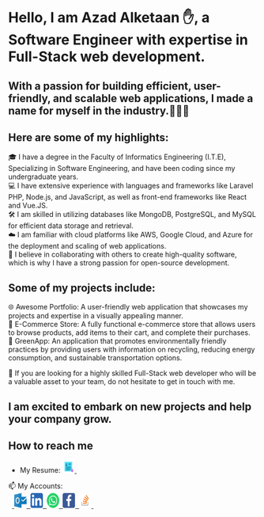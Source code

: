 # Hello, I am Azad Alketaan ✋, a Software Engineer with expertise in Full-Stack web development.
## With a passion for building efficient, user-friendly, and scalable web applications, I made a name for myself in the industry.💪💪💪

## Here are some of my highlights:

🎓 I have a degree in the Faculty of Informatics Engineering (I.T.E), Specializing in Software Engineering, and have been coding since my undergraduate years.
<br>
💻 I have extensive experience with languages and frameworks like Laravel PHP, Node.js, and JavaScript, as well as front-end frameworks like React and Vue.JS.
<br>
🛠️ I am skilled in utilizing databases like MongoDB, PostgreSQL, and MySQL for efficient data storage and retrieval.
<br>
☁️ I am familiar with cloud platforms like AWS, Google Cloud, and Azure for the deployment and scaling of web applications.
<br>
🤝 I believe in collaborating with others to create high-quality software, which is why I have a strong passion for open-source development.

## Some of my projects include:

🌐 Awesome Portfolio: A user-friendly web application that showcases my projects and expertise in a visually appealing manner.
<br>
🛒 E-Commerce Store: A fully functional e-commerce store that allows users to browse products, add items to their cart, and complete their purchases.
<br>
🌱 GreenApp: An application that promotes environmentally friendly practices by providing users with information on recycling, reducing energy consumption, and sustainable transportation options.

👀 If you are looking for a highly skilled Full-Stack web developer who will be a valuable asset to your team, do not hesitate to get in touch with me.

## I am excited to embark on new projects and help your company grow.

## How to reach me
- My Resume: <a href="https://drive.google.com/file/u/1/d/1oO9qhbh-73hWeURL7XLNEHalaeq72OXL/view?usp=drivesdk" download target="_blank">
   <img src="resume.png" width="25" height="25">&nbsp;
</a>
📫 My Accounts:<br>
&nbsp;&nbsp;<a href="azad-kh@outlook.com">
  <img src="outlook_icon.svg" width="25" height="30">&nbsp;
</a><a href="https://www.linkedin.com/in/azadalketaan">
  <img src="linkedin_icon.svg" width="25" height="30">&nbsp;
</a><a href="https://wa.me/963994274555">
  <img src="whatsapp_icon.svg" width="25" height="30">&nbsp;
</a><a href="https://www.facebook.com/azadalketaan">
  <img src="facebook_icon.svg" width="25" height="30">&nbsp;
</a><a href="https://stackoverflow.com/users/19115655/azad-alketaan">
  <img src="stackoverflow_icon.png" width="25" height="30">&nbsp;
</a>
<!---
AzadAlketaan/AzadAlketaan is a ✨ special ✨ repository because its `README.md` (this file) appears on your GitHub profile.
You can click the Preview link to take a look at your changes.
--->
